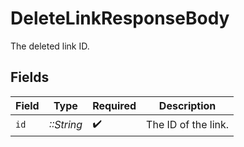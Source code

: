 # DeleteLinkResponseBody

The deleted link ID.


## Fields

| Field               | Type                | Required            | Description         |
| ------------------- | ------------------- | ------------------- | ------------------- |
| `id`                | *::String*          | :heavy_check_mark:  | The ID of the link. |
